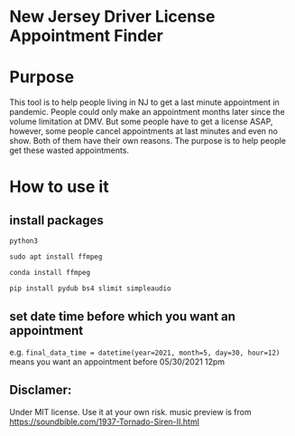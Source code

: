 # New Jersey Driver License Appointment Finder

# Purpose
This tool is to help people living in NJ to get a last minute appointment in pandemic. People could only make an appointment months later since the volume limitation at DMV. But some people have to get a license ASAP, however, some people cancel appointments at last minutes and even no show. Both of them have their own reasons. The purpose is to help people get these wasted appointments.

# How to use it
## install packages

`python3`

`sudo apt install ffmpeg`

`conda install ffmpeg`

`pip install pydub bs4 slimit simpleaudio`

## set date time before which you want an appointment
e.g.
`final_data_time = datetime(year=2021, month=5, day=30, hour=12)`
means you want an appointment before 05/30/2021 12pm

## Disclamer:
Under MIT license. Use it at your own risk.
music preview is from https://soundbible.com/1937-Tornado-Siren-II.html
